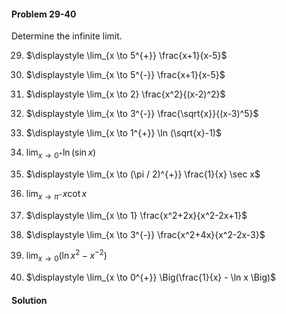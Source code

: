 <div class="alert alert-warning" role="alert">
<h4 class="alert-heading">Problem 29-40</h4>

Determine the infinite limit.

29. $\displaystyle \lim_{x \to 5^{+}} \frac{x+1}{x-5}$

30. $\displaystyle \lim_{x \to 5^{-}} \frac{x+1}{x-5}$

31. $\displaystyle \lim_{x \to 2} \frac{x^2}{(x-2)^2}$

32. $\displaystyle \lim_{x \to 3^{-}} \frac{\sqrt{x}}{(x-3)^5}$

33. $\displaystyle \lim_{x \to 1^{+}} \ln (\sqrt{x}-1)$

34. $\displaystyle \lim_{x \to 0^{+}} \ln (\sin x)$

35. $\displaystyle \lim_{x \to (\pi / 2)^{+}} \frac{1}{x} \sec x$

36. $\displaystyle \lim_{x \to \pi^{-}} x \cot x$

37. $\displaystyle \lim_{x \to 1} \frac{x^2+2x}{x^2-2x+1}$

38. $\displaystyle \lim_{x \to 3^{-}} \frac{x^2+4x}{x^2-2x-3}$

39. $\displaystyle \lim_{x \to 0} (\ln x^2-x^{-2})$

40. $\displaystyle \lim_{x \to 0^{+}} \Big(\frac{1}{x} - \ln x \Big)$

</div>

<div class="alert alert-success" role="alert">
<h4 class="alert-heading">Solution</h4>


</div>
